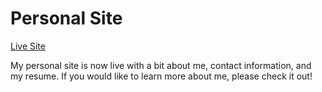 # Personal Site

[Live Site](http://trevorzsmith.com)

My personal site is now live with a bit about me, contact information, and my resume. If you would like to learn more about me, please check it out!

